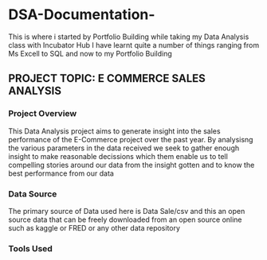 # DSA-Documentation-
This is where i started by Portfolio Building while taking my Data Analysis class with Incubator Hub
I have learnt quite a number of things ranging from Ms Excell to SQL and now to my Portfolio Building

## PROJECT TOPIC: E COMMERCE SALES ANALYSIS

### Project Overview
This Data Analysis project aims to generate insight into the sales performance of the E-Commerce project over the past year. By analysisng the various parameters in the data received we seek to gather enough insight to make reasonable decissions which them enable us to tell compelling stories around our data from the insight gotten and to know the best performance from our data

### Data Source
The primary source of Data used here is Data Sale/csv and this an open source data that can be freely downloaded from an open source online such as kaggle or FRED or any other data repository

### Tools Used

